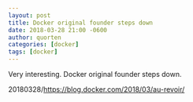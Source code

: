 ```yaml
---
layout: post
title: Docker original founder steps down
date: 2018-03-28 21:00 -0600
author: quorten
categories: [docker]
tags: [docker]
---
```


Very interesting.  Docker original founder steps down.

20180328/https://blog.docker.com/2018/03/au-revoir/
